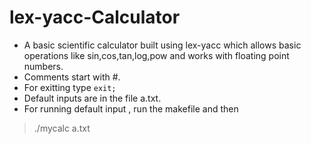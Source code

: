 # lex-yacc-Calculator
- A basic scientific calculator built using lex-yacc which
allows basic operations like sin,cos,tan,log,pow and works with floating point numbers.
- Comments start with #.
- For exitting type `exit;`
- Default inputs are in the file a.txt.
- For running default input , run the makefile and then
> ./mycalc a.txt
